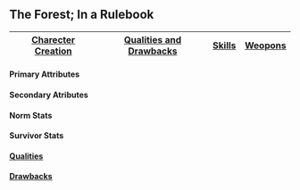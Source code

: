 ## The Forest; In a Rulebook

 [Charecter Creation]() | [Qualities and Drawbacks](Qualities_and_Drawbacks.md) | [Skills](Skills.md) | [Weopons]() |
------------ |  ------------ | ------------ | ------------ |

#### Primary Attributes
#### Secondary Atributes
#### Norm Stats
#### Survivor Stats
#### [Qualities](Qualities_and_Drawbacks.md)
#### [Drawbacks](Qualities_and_Drawbacks.md)
